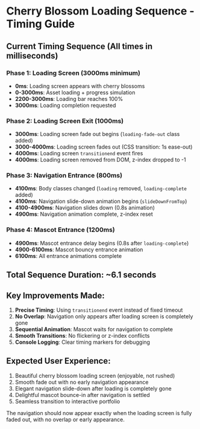 # Cherry Blossom Loading Sequence - Timing Guide

## Current Timing Sequence (All times in milliseconds)

### Phase 1: Loading Screen (3000ms minimum)
- **0ms**: Loading screen appears with cherry blossoms
- **0-3000ms**: Asset loading + progress simulation
- **2200-3000ms**: Loading bar reaches 100%
- **3000ms**: Loading completion requested

### Phase 2: Loading Screen Exit (1000ms)
- **3000ms**: Loading screen fade out begins (`loading-fade-out` class added)
- **3000-4000ms**: Loading screen fades out (CSS transition: 1s ease-out)
- **4000ms**: Loading screen `transitionend` event fires
- **4000ms**: Loading screen removed from DOM, z-index dropped to -1

### Phase 3: Navigation Entrance (800ms)
- **4100ms**: Body classes changed (`loading` removed, `loading-complete` added)
- **4100ms**: Navigation slide-down animation begins (`slideDownFromTop`)
- **4100-4900ms**: Navigation slides down (0.8s animation)
- **4900ms**: Navigation animation complete, z-index reset

### Phase 4: Mascot Entrance (1200ms)
- **4900ms**: Mascot entrance delay begins (0.8s after `loading-complete`)
- **4900-6100ms**: Mascot bouncy entrance animation
- **6100ms**: All entrance animations complete

## Total Sequence Duration: ~6.1 seconds

## Key Improvements Made:

1. **Precise Timing**: Using `transitionend` event instead of fixed timeout
2. **No Overlap**: Navigation only appears after loading screen is completely gone
3. **Sequential Animation**: Mascot waits for navigation to complete
4. **Smooth Transitions**: No flickering or z-index conflicts
5. **Console Logging**: Clear timing markers for debugging

## Expected User Experience:

1. Beautiful cherry blossom loading screen (enjoyable, not rushed)
2. Smooth fade out with no early navigation appearance
3. Elegant navigation slide-down after loading is completely gone
4. Delightful mascot bounce-in after navigation is settled
5. Seamless transition to interactive portfolio

The navigation should now appear exactly when the loading screen is fully faded out, with no overlap or early appearance.
